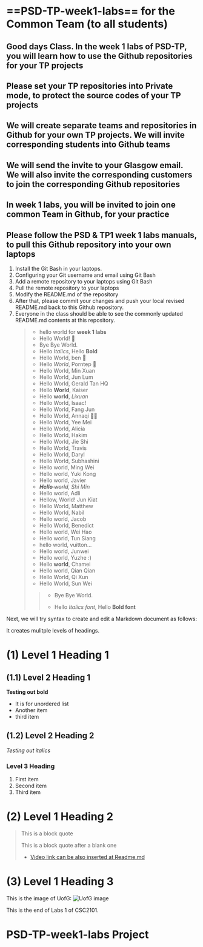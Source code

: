 # ==PSD-TP-week1-labs== for the Common Team (to all students)

## Good days Class. In the week 1 labs of PSD-TP, you will learn how to use the Github repositories for your TP projects

## Please set your TP repositories into Private mode, to protect the source codes of your TP projects

## We will create separate teams and repositories in Github for your own TP projects. We will invite corresponding students into Github teams

## We will send the invite to your Glasgow email. We will also invite the corresponding customers to join the corresponding Github repositories

## In week 1 labs, you will be invited to join one common Team in Github, for your practice

## Please follow the PSD & TP1 week 1 labs manuals, to pull this Github repository into your own laptops

1. Install the Git Bash in your laptops.
2. Configuring your Git username and email using Git Bash
3. Add a remote repository to your laptops using Git Bash
4. Pull the remote repository to your laptops
5. Modify the README.md of the repository
6. After that, please commit your changes and push your local revised README.md back to this Github repository.
7. Everyone in the class should be able to see the commonly updated README.md contents at this repository.
   > - hello world for **week 1 labs**
   > - Hello World! 🤡
   > - Bye Bye World.
   > - Hello _Italics_, Hello **Bold**
   > - Hello World, ben 🫠
   > - Hello _World_, Porntep 🚂
   > - Hello World, Min Xuan
   > - Hello World, Jun Lum
   > - Hello World, Gerald Tan HQ
   > - Hello **World**, Kaiser
   > - Hello **world**, _Lixuan_
   > - Hello World, Isaac!
   > - Hello World, Fang Jun
   > - Hello World, Annaqi 🏳️‍🌈 
   > - Hello World, Yee Mei 
   > - Hello World, Alicia
   > - Hello World, Hakim
   > - Hello World, Jie Shi
   > - Hello World, Travis
   > - Hello World, Daryl
   > - Hello World, Subhashini
	> - Hello world, Ming Wei
   > - Hello world, Yuki Kong
   > - Hello world, Javier
   > - _~~**Hello** world~~, Shi Min_
   > - Hello world, Adli
   > - Hellow, World! Jun Kiat
   > - Hello World, Matthew
   > - Hello World, Nabil
   > - Hello world, Jacob
   > - Hello World, Benedict
   > - Hello world, Wei Hao
   > - Hello world, Tun Siang
   > - hello world, vuitton...
   > - Hello world, Junwei
   > - Hello world, Yuzhe :)
   > - Hello **world**, Chamei 
   > - Hello world, Qian Qian 
   > - Hello World, Qi Xun
   > - Hello World, Sun Wei
   >>
   >> - Bye Bye World.
   >>
   >> - Hello _Italics font_, Hello **Bold font**
   >


Next, we will try syntax to create and edit a Markdown document as follows:

It creates mulitple levels of headings. 

# (1) Level 1 Heading 1
## (1.1) Level 2 Heading 1
**Testing out bold**
* It is for unordered list
* Another item
* third item

## (1.2) Level 2 Heading 2
_Testing out italics_
### Level 3 Heading
1. First item
2. Second item
3. Third item

# (2) Level 1 Heading 2
> This is a block quote
>
> This is a block quote after a blank one
>
> - [Video link can be also inserted at Readme.md](https://www.youtube.com/watch?v=9UW6jnkiRQE)

# (3) Level 1 Heading 3
This is the image of UofG: 
![UofG image](UofG_image.jpg)

This is the end of Labs 1 of CSC2101. 

# PSD-TP-week1-labs Project
